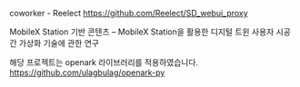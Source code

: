 coworker - Reelect
https://github.com/Reelect/SD_webui_proxy

MobileX Station 기반 콘텐츠 – MobileX Station을 활용한 디지털 트윈 사용자 시공간 가상화 기술에 관한 연구

해당 프로젝트는 openark 라이브러리를 적용하였습니다.
https://github.com/ulagbulag/openark-py
